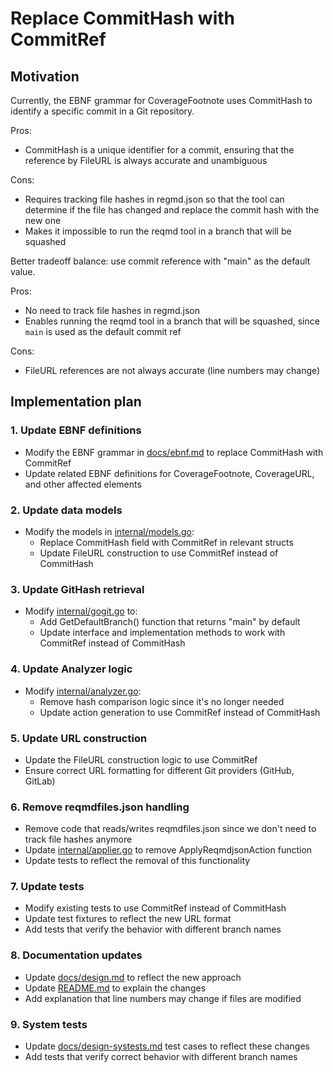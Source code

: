 # Replace CommitHash with CommitRef

## Motivation

Currently, the EBNF grammar for CoverageFootnote uses CommitHash to identify a specific commit in a Git repository.

Pros:

- CommitHash is a unique identifier for a commit, ensuring that the reference by FileURL is always accurate and unambiguous

Cons:

- Requires tracking file hashes in regmd.json so that the tool can determine if the file has changed and replace the commit hash with the new one
- Makes it impossible to run the reqmd tool in a branch that will be squashed

Better tradeoff balance: use commit reference with "main" as the default value.

Pros:

- No need to track file hashes in regmd.json
- Enables running the reqmd tool in a branch that will be squashed, since `main` is used as the default commit ref

Cons:

- FileURL references are not always accurate (line numbers may change)

## Implementation plan

### 1. Update EBNF definitions

- Modify the EBNF grammar in [docs/ebnf.md](c:/workspaces/work/reqmd/docs/ebnf.md) to replace CommitHash with CommitRef
- Update related EBNF definitions for CoverageFootnote, CoverageURL, and other affected elements

### 2. Update data models

- Modify the models in [internal/models.go](c:/workspaces/work/reqmd/internal/models.go):
  - Replace CommitHash field with CommitRef in relevant structs
  - Update FileURL construction to use CommitRef instead of CommitHash

### 3. Update GitHash retrieval

- Modify [internal/gogit.go](c:/workspaces/work/reqmd/internal/gogit.go) to:
  - Add GetDefaultBranch() function that returns "main" by default
  - Update interface and implementation methods to work with CommitRef instead of CommitHash

### 4. Update Analyzer logic

- Modify [internal/analyzer.go](c:/workspaces/work/reqmd/internal/analyzer.go):
  - Remove hash comparison logic since it's no longer needed
  - Update action generation to use CommitRef instead of CommitHash

### 5. Update URL construction

- Update the FileURL construction logic to use CommitRef
- Ensure correct URL formatting for different Git providers (GitHub, GitLab)

### 6. Remove reqmdfiles.json handling

- Remove code that reads/writes reqmdfiles.json since we don't need to track file hashes anymore
- Update [internal/applier.go](c:/workspaces/work/reqmd/internal/applier.go) to remove ApplyReqmdjsonAction function
- Update tests to reflect the removal of this functionality

### 7. Update tests

- Modify existing tests to use CommitRef instead of CommitHash
- Update test fixtures to reflect the new URL format
- Add tests that verify the behavior with different branch names

### 8. Documentation updates

- Update [docs/design.md](c:/workspaces/work/reqmd/docs/design.md) to reflect the new approach
- Update [README.md](c:/workspaces/work/reqmd/README.md) to explain the changes
- Add explanation that line numbers may change if files are modified

### 9. System tests

- Update [docs/design-systests.md](c:/workspaces/work/reqmd/docs/design-systests.md) test cases to reflect these changes
- Add tests that verify correct behavior with different branch names